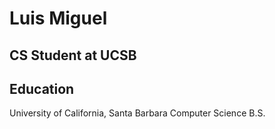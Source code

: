 # Luis Miguel

## CS Student at UCSB

## Education
University of California, Santa Barbara
Computer Science B.S.
